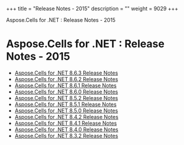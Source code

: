 +++
title = "Release Notes - 2015" 
description = "" 
weight = 9029 
+++

Aspose.Cells for .NET : Release Notes - 2015  

# Aspose.Cells for .NET : Release Notes - 2015


*   [Aspose.Cells for .NET 8.6.3 Release Notes](https://docs2.aspose.com/cells/net/releasenotes/releasenotes-2015/aspose.cells+for+.net+8.6.3+release+notes)
*   [Aspose.Cells for .NET 8.6.2 Release Notes](https://docs2.aspose.com/cells/net/releasenotes/releasenotes-2015/aspose.cells+for+.net+8.6.2+release+notes)
*   [Aspose.Cells for .NET 8.6.1 Release Notes](https://docs2.aspose.com/cells/net/releasenotes/releasenotes-2015/aspose.cells+for+.net+8.6.1+release+notes)
*   [Aspose.Cells for .NET 8.6.0 Release Notes](https://docs2.aspose.com/cells/net/releasenotes/releasenotes-2015/aspose.cells+for+.net+8.6.0+release+notes)
*   [Aspose.Cells for .NET 8.5.2 Release Notes](https://docs2.aspose.com/cells/net/releasenotes/releasenotes-2015/aspose.cells+for+.net+8.5.2+release+notes)
*   [Aspose.Cells for .NET 8.5.1 Release Notes](https://docs2.aspose.com/cells/net/releasenotes/releasenotes-2015/aspose.cells+for+.net+8.5.1+release+notes)
*   [Aspose.Cells for .NET 8.5.0 Release Notes](https://docs2.aspose.com/cells/net/releasenotes/releasenotes-2015/aspose.cells+for+.net+8.5.0+release+notes)
*   [Aspose.Cells for .NET 8.4.2 Release Notes](https://docs2.aspose.com/cells/net/releasenotes/releasenotes-2015/aspose.cells+for+.net+8.4.2+release+notes)
*   [Aspose.Cells for .NET 8.4.1 Release Notes](https://docs2.aspose.com/cells/net/releasenotes/releasenotes-2015/aspose.cells+for+.net+8.4.1+release+notes)
*   [Aspose.Cells for .NET 8.4.0 Release Notes](https://docs2.aspose.com/cells/net/releasenotes/releasenotes-2015/aspose.cells+for+.net+8.4.0+release+notes)
*   [Aspose.Cells for .NET 8.3.2 Release Notes](https://docs2.aspose.com/cells/net/releasenotes/releasenotes-2015/aspose.cells+for+.net+8.3.2+release+notes)

